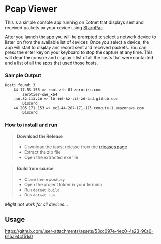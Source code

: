 # Pcap Viewer

This is a simple console app running on Dotnet that displays sent and received packets on your device using [SharpPap](https://github.com/dotpcap/sharppcap).

After you launch the app you will be prompted to select a network device to listen on from the available list of devices. Once you select a device, the app will start to display and record sent and received packets. You can press the enter key on your keyboard to stop the capture at any time. This will clear the console and display a list of all the hosts that were contacted and a list of all the apps that used those hosts.

### Sample Output

```sh {"id":"01J64GAS82TMAZHQ3QBRBRMGN6"}
Hosts found: 3
    84.17.53.155 => root-zrh-01.zerotier.com
        zerotier-one_x64
    140.82.113.26 => lb-140-82-113-26-iad.github.com
        Discord
    44.205.171.153 => ec2-44-205-171-153.compute-1.amazonaws.com
        Discord

```

### How to install and run

> #### Download the Release
>
> -   Download the latest release from the [releases page](https://github.com/someramsey/PcapViewer/releases)
> -   Extract the zip file
> -   Open the extracted exe file

> #### Build from source
>
> -   Clone the repository
> -   Open the project folder in your terminal
> -   Run `dotnet build`
> -   Run `dotnet run`

_Might not work for all devices..._

## Usage

https://github.com/user-attachments/assets/53dc097e-4ec0-4e23-90a0-615a94cf51c0
